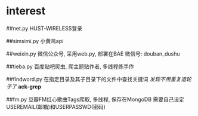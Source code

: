 interest
========

##net.py
HUST-WIRELESS登录

##simsimi.py
小黄鸡api

##weixin.py
微信公众号, 采用web.py, 部署在BAE
微信号: douban_dushu

##tieba.py
百度贴吧爬虫, 爬主题贴作者, 多线程练手作

##findword.py
在指定目录及其子目录下的文件中查找关键词
_发现不用重复造轮子了_ **ack-grep**

##fm.py
豆瓣FM红心歌曲Tags爬取, 多线程, 保存在MongoDB
需要自己设定USEREMAIL(邮箱)和USERPASSWD(密码)
